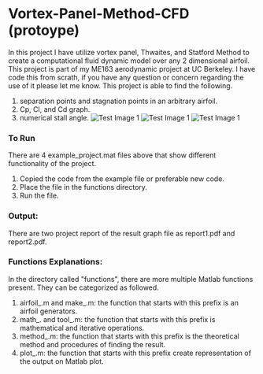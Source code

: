 # Vortex-Panel-Method-CFD (protoype)
In this project I have utilize vortex panel, Thwaites, and Statford Method to create a computational fluid dynamic model over any 2 dimensional airfoil. This project is part of my ME163 aerodynamic project at UC Berkeley. I have code this from scrath, if you have any question or concern regarding the use of it please let me know. This project is able to find the following.
1. separation points and stagnation points in an arbitrary airfoil.
2. Cp, Cl, and Cd graph.
3. numerical stall angle.
![Test Image 1](/figure/f16.png)
![Test Image 1](/figure/f78.png)
![Test Image 1](/figure/f912.png)


### To Run
There are 4 example_project.mat files above that show different functionality of the project.
1. Copied the code from the example file or preferable new code.
2. Place the file in the functions directory.
3. Run the file.

### Output:
There are two project report of the result graph file as report1.pdf and report2.pdf.

### Functions Explanations:
In the directory called "functions", there are more multiple Matlab functions present. They can be categorized as followed.
1. airfoil_.m and make_.m: the function that starts with this prefix is an airfoil generators.
2. math_. and tool_.m: the function that starts with this prefix is mathematical and iterative operations.
3. method_.m: the function that starts with this prefix is the theoretical method and procedures of finding the result.
4. plot_.m: the function that starts with this prefix create representation of the output on Matlab plot.
